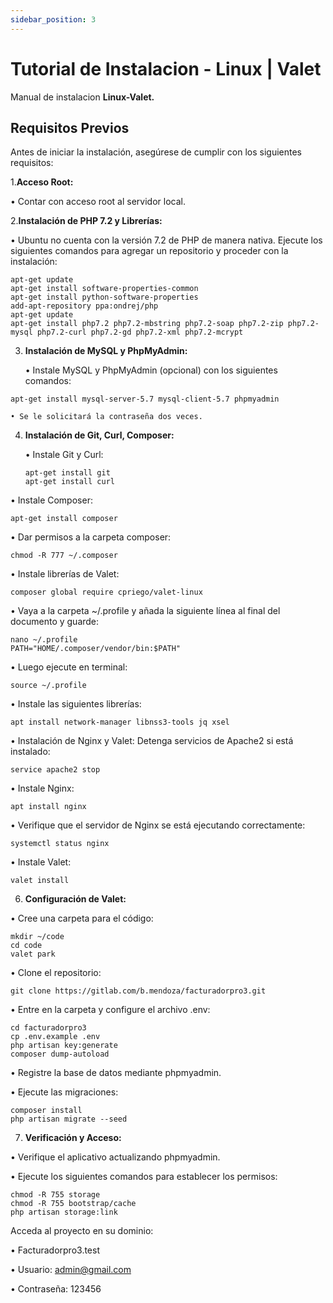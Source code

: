 ```yaml
---
sidebar_position: 3
---
```


# Tutorial de Instalacion - Linux | Valet

Manual de instalacion **Linux-Valet.**

## Requisitos Previos

Antes de iniciar la instalación, asegúrese de cumplir con los siguientes requisitos:

1.**Acceso Root:**

• Contar con acceso root al servidor local.

2.**Instalación de PHP 7.2 y Librerías:**

• Ubuntu no cuenta con la versión 7.2 de PHP de manera nativa. Ejecute los siguientes comandos para agregar un repositorio y proceder con la instalación:
```
apt-get update
apt-get install software-properties-common
apt-get install python-software-properties
add-apt-repository ppa:ondrej/php
apt-get update
apt-get install php7.2 php7.2-mbstring php7.2-soap php7.2-zip php7.2-mysql php7.2-curl php7.2-gd php7.2-xml php7.2-mcrypt
```

3. **Instalación de MySQL y PhpMyAdmin:**

    • Instale MySQL y PhpMyAdmin (opcional) con los siguientes comandos:
```
apt-get install mysql-server-5.7 mysql-client-5.7 phpmyadmin
```

    • Se le solicitará la contraseña dos veces.

4. **Instalación de Git, Curl, Composer:**

    • Instale Git y Curl:
    ```
    apt-get install git
    apt-get install curl
    ```

• Instale Composer:
```
apt-get install composer
```
• Dar permisos a la carpeta composer:
```
chmod -R 777 ~/.composer
```
• Instale librerías de Valet:
```
composer global require cpriego/valet-linux
```

• Vaya a la carpeta ~/.profile y añada la siguiente línea al final del documento y guarde:
```
nano ~/.profile
PATH="HOME/.composer/vendor/bin:$PATH"
```

• Luego ejecute en terminal:
```
source ~/.profile
```

• Instale las siguientes librerías:
```
apt install network-manager libnss3-tools jq xsel
```

• Instalación de Nginx y Valet:
Detenga servicios de Apache2 si está instalado:
```
service apache2 stop
```

• Instale Nginx:
```
apt install nginx
```

• Verifique que el servidor de Nginx se está ejecutando correctamente:
```
systemctl status nginx
```

• Instale Valet:
```
valet install
```

6. **Configuración de Valet:**

• Cree una carpeta para el código:
```
mkdir ~/code
cd code
valet park
```

• Clone el repositorio:
```
git clone https://gitlab.com/b.mendoza/facturadorpro3.git
```

• Entre en la carpeta y configure el archivo .env:
```
cd facturadorpro3
cp .env.example .env
php artisan key:generate
composer dump-autoload
```

• Registre la base de datos mediante phpmyadmin.

• Ejecute las migraciones:
```
composer install
php artisan migrate --seed
```

7. **Verificación y Acceso:**

• Verifique el aplicativo actualizando phpmyadmin.

• Ejecute los siguientes comandos para establecer los permisos:
```
chmod -R 755 storage
chmod -R 755 bootstrap/cache
php artisan storage:link
```

Acceda al proyecto en su dominio:

• Facturadorpro3.test

• Usuario: admin@gmail.com

• Contraseña: 123456